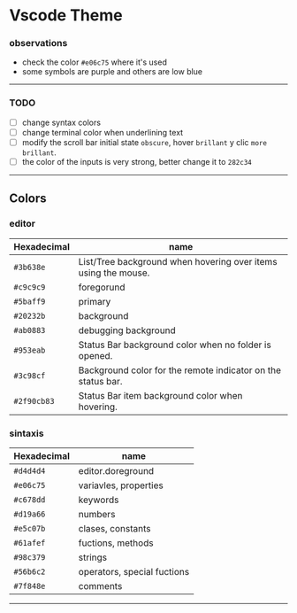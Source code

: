# Vscode Theme

### observations
- check the color `#e06c75` where it's used
- some symbols are purple and others are low blue
***
### TODO
- [ ] change syntax colors
- [ ] change terminal color when underlining text
- [ ] modify the scroll bar initial state  `obscure`, hover  `brillant`  y clic  `more brillant`.
- [ ] the color of the inputs is very strong, better change it to `282c34`
***
## Colors

### editor
| Hexadecimal | name |
| ----------- | ---- |
| `#3b638e` | List/Tree background when hovering over items using the mouse. |
| `#c9c9c9` | foregorund                                                     |
| `#5baff9` | primary                                                        |
| `#20232b` | background                                                     |
| `#ab0883` | debugging background                                           |
| `#953eab` | Status Bar background color when no folder is opened.          | 
| `#3c98cf` | Background color for the remote indicator on the status bar.   |
| `#2f90cb83` | Status Bar item background color when hovering.              |

### sintaxis
| Hexadecimal | name |
| ----------- | ---- |
| `#d4d4d4` | editor.doreground     	 		| 
| `#e06c75` | variavles, properties  			|
| `#c678dd` | keywords               			|
| `#d19a66` | numbers                			|
| `#e5c07b` | clases, constants      			|
| `#61afef` | fuctions, methods      			|
| `#98c379` | strings                			|
| `#56b6c2` | operators, special fuctions | 
| `#7f848e` | comments                    |
___
